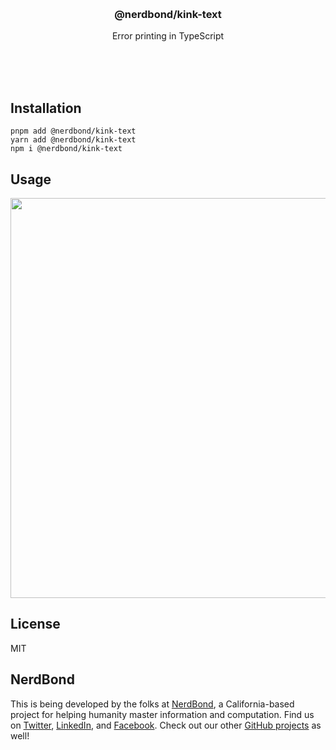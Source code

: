 <br/>
<br/>
<br/>
<br/>
<br/>
<br/>
<br/>

<h3 align='center'>@nerdbond/kink-text</h3>
<p align='center'>
  Error printing in TypeScript
</p>

<br/>
<br/>
<br/>

## Installation

```
pnpm add @nerdbond/kink-text
yarn add @nerdbond/kink-text
npm i @nerdbond/kink-text
```

## Usage

<p align='center'>
  <img src='https://github.com/nerdbond/kink-text.js/blob/make/halt.png?raw=true' width='640'/>
</p>

## License

MIT

## NerdBond

This is being developed by the folks at [NerdBond](https://nerd.bond), a
California-based project for helping humanity master information and
computation. Find us on [Twitter](https://twitter.com/nerdbond),
[LinkedIn](https://www.linkedin.com/company/nerdbond), and
[Facebook](https://www.facebook.com/nerdbond). Check out our other
[GitHub projects](https://github.com/nerdbond) as well!

